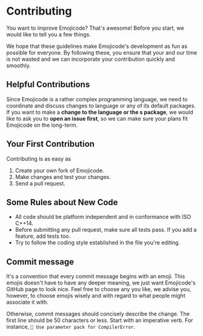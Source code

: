 # Contributing

You want to improve Emojicode? That's awesome! Before you start, we would like to tell you a few things.

We hope that these guidelines make Emojicode's development as fun as possible for everyone. By following these, you ensure that your and our time is not wasted and we can incorporate your contribution quickly and smoothly.

## Helpful Contributions

Since Emojicode is a rather complex programming language, we need to coordinate and discuss changes to language or any of its default packages. If you want to make a **change to the language or the s package**, we would like to ask you to **open an issue first**, so we can make sure your plans fit Emojicode on the long-term.

## Your First Contribution

Contributing is as easy as

1. Create your own fork of Emojicode.
2. Make changes and test your changes.
3. Send a pull request.

## Some Rules about New Code

- All code should be platform independent and in conformance with ISO C++14.
- Before submitting any pull request, make sure all tests pass. If you add a feature, add tests too.
- Try to follow the coding style established in the file you're editing.

## Commit message

It's a convention that every commit message begins with an emoji. This emojis doesn't have to have any deeper meaning, we just want Emojicode's GitHub page to look nice. Feel free to choose any you like, we advise you, however, to choose emojis wisely and with regard to what people might associate it with.

Otherwise, commit messages should concisely describe the change. The first line should be 50 characters or less. Start with an imperative verb. For instance, `🚨 Use parameter pack for CompilerError`.


